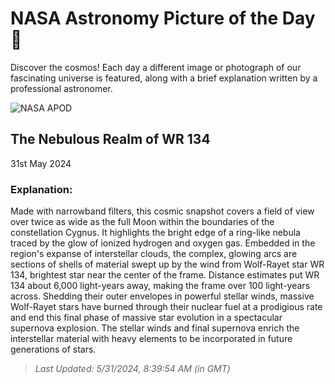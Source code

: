
  # NASA Astronomy Picture of the Day 🌌

  Discover the cosmos! Each day a different image or photograph of our fascinating universe is featured, along with a brief explanation written by a professional astronomer.

![NASA APOD](https://apod.nasa.gov/apod/image/2405/NebulousRealmofWR134_2048.png)

## The Nebulous Realm of WR 134

31st May 2024

### Explanation: 

Made with narrowband filters, this cosmic snapshot covers a field of view over twice as wide as the full Moon within the boundaries of the constellation Cygnus. It highlights the bright edge of a ring-like nebula traced by the glow of ionized hydrogen and oxygen gas. Embedded in the region's expanse of interstellar clouds, the complex, glowing arcs are sections of shells of material swept up by the wind from Wolf-Rayet star WR 134, brightest star near the center of the frame. Distance estimates put WR 134 about 6,000 light-years away, making the frame over 100 light-years across. Shedding their outer envelopes in powerful stellar winds, massive Wolf-Rayet stars have burned through their nuclear fuel at a prodigious rate and end this final phase of massive star evolution in a spectacular supernova explosion. The stellar winds and final supernova enrich the interstellar material with heavy elements to be incorporated in future generations of stars.

> _Last Updated: 5/31/2024, 8:39:54 AM (in GMT)_
